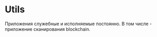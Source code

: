 # Utils

Приложения служебные и исполняемые постоянно. В том числе - приложение сканирования blockchain.
